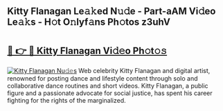 ## Kitty Flanagan Le𝚊𝚔ed N𝚞𝚍e - Part-aAM Vi𝚍eo Le𝚊𝚔s - H𝚘t O𝚗lyf𝚊ns Ph𝚘tos z3uhV

# <h2><a href="http://hf5wd3.feru.top/?c=Kitty+Flanagan">🔗 👉 🔴 Kitty Flanagan Vi𝚍𝚎o Ph𝚘t𝚘𝚜</a></h2>

[![Kitty Flanagan Nu𝚍𝚎s](https://i.imgur.com/0TWrTi3.gif)](http://hf5wd3.feru.top/?c=Kitty+Flanagan)
Web celebrity Kitty Flanagan and digital artist, renowned for posting dance and lifestyle content through solo and collaborative dance routines and short videos. Kitty Flanagan, a public figure and a passionate advocate for social justice, has spent his career fighting for the rights of the marginalized. 
